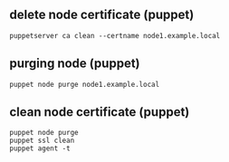## delete node certificate (puppet)
```no-highlight
puppetserver ca clean --certname node1.example.local
```

## purging node (puppet)
```no-highlight
puppet node purge node1.example.local
```

## clean node certificate (puppet)
```no-highlight
puppet node purge
puppet ssl clean
puppet agent -t
```